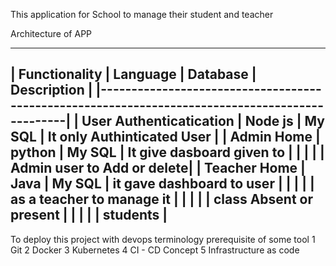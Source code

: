 This application for School to manage their student and teacher

Architecture of APP

 ------------------------------------------------------------------------------------------------
|    Functionality            |      Language       |    Database   |         Description        |
|------------------------------------------------------------------------------------------------|
| User Authenticatication     |     Node js         |   My SQL      | It only Authinticated User |
| Admin Home                  |     python          |   My SQL      | It give dasboard given to  |
|                             |                     |               | Admin user to Add or delete|
| Teacher Home                |     Java            |   My SQL      | it gave dashboard to user  | 
|                             |                     |               | as a teacher to manage it  |
|                             |                     |               | class Absent or present    | 
|                             |                     |               | students                   |
 ------------------------------------------------------------------------------------------------

 To deploy this project with devops terminology prerequisite of some tool
 1 Git
 2 Docker
 3 Kubernetes
 4 CI - CD Concept
 5 Infrastructure as code 